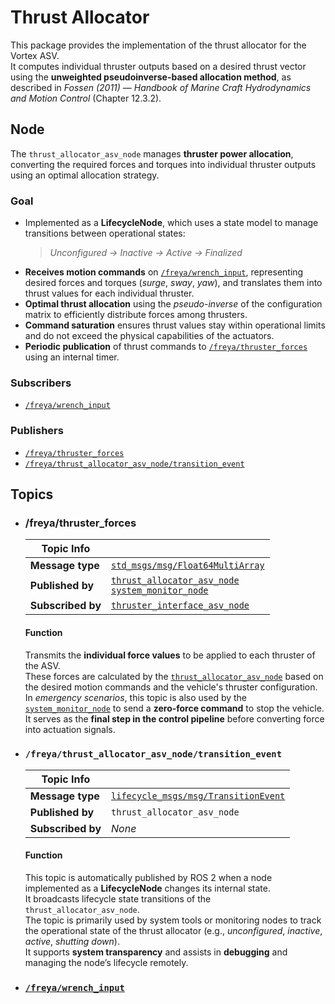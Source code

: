 # Thrust Allocator 

This package provides the implementation of the thrust allocator for the Vortex ASV.  
It computes individual thruster outputs based on a desired thrust vector using the **unweighted pseudoinverse-based allocation method**, as described in *Fossen (2011)* — *Handbook of Marine Craft Hydrodynamics and Motion Control* (Chapter 12.3.2).

## Node

The `thrust_allocator_asv_node` manages **thruster power allocation**, converting the required forces and torques into individual thruster outputs using an optimal allocation strategy.

### Goal

- Implemented as a **LifecycleNode**, which uses a state model to manage transitions between operational states:  
  > *Unconfigured → Inactive → Active → Finalized*
- **Receives motion commands** on [`/freya/wrench_input`](../../control/hybridpath_controller/README.md#freyawrench_input), representing desired forces and torques (*surge*, *sway*, *yaw*), and translates them into thrust values for each individual thruster.
- **Optimal thrust allocation** using the *pseudo-inverse* of the configuration matrix to efficiently distribute forces among thrusters.
- **Command saturation** ensures thrust values stay within operational limits and do not exceed the physical capabilities of the actuators.
- **Periodic publication** of thrust commands to [`/freya/thruster_forces`](#freyathruster_forces) using an internal timer.

### Subscribers

- [`/freya/wrench_input`](../../control/hybridpath_controller/README.md#freyawrench_input)

### Publishers

- [`/freya/thruster_forces`](#freyathruster_forces)
- [`/freya/thrust_allocator_asv_node/transition_event`](#freyathrust_allocator_asv_nodetransition_event)

## Topics

- ### /freya/thruster_forces
  
  | Topic Info         |                                  |
  |--------------------|----------------------------------|
  | **Message type**   | [`std_msgs/msg/Float64MultiArray`](https://docs.ros2.org/foxy/api/std_msgs/msg/Float64MultiArray.html) |
  | **Published by**   | [`thrust_allocator_asv_node`](#node) <br> [`system_monitor_node`](../../mission/system_monitor/README.md#node) |
  | **Subscribed by**  | [`thruster_interface_asv_node`](../../mission/joystick_interface_asv/README.md#node) |

  #### Function  
  Transmits the **individual force values** to be applied to each thruster of the ASV.  
  These forces are calculated by the [`thrust_allocator_asv_node`](#node) based on the desired motion commands and the vehicle's thruster configuration.  
  In *emergency scenarios*, this topic is also used by the [`system_monitor_node`](../../mission/system_monitor/README.md#node) to send a **zero-force command** to stop the vehicle.  
  It serves as the **final step in the control pipeline** before converting force into actuation signals.

- ### `/freya/thrust_allocator_asv_node/transition_event`
  
  | Topic Info         |                                  |
  |--------------------|----------------------------------|
  | **Message type**   | [`lifecycle_msgs/msg/TransitionEvent`](https://docs.ros2.org/foxy/api/lifecycle_msgs/msg/TransitionEvent.html) |
  | **Published by**   | `thrust_allocator_asv_node` |
  | **Subscribed by**  | *None* |
  
  #### Function
  
  This topic is automatically published by ROS 2 when a node implemented as a **LifecycleNode** changes its internal state.  
  It broadcasts lifecycle state transitions of the `thrust_allocator_asv_node`.  
  The topic is primarily used by system tools or monitoring nodes to track the operational state of the thrust allocator (e.g., *unconfigured*, *inactive*, *active*, *shutting down*).  
  It supports **system transparency** and assists in **debugging** and managing the node’s lifecycle remotely.

- ### [`/freya/wrench_input`](../../control/hybridpath_controller/README.md#freyawrench_input)
